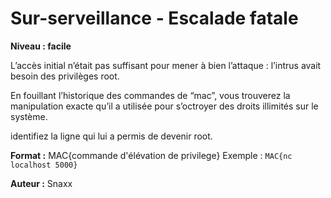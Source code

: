 # Sur-serveillance - Escalade fatale

**Niveau : facile**

L’accès initial n’était pas suffisant pour mener à bien l’attaque : l’intrus avait besoin des privilèges root.

En fouillant l’historique des commandes de “mac”, vous trouverez la manipulation exacte qu’il a utilisée pour s’octroyer des droits illimités sur le système.

identifiez la ligne qui lui a permis de devenir root.


**Format :** MAC{commande d'élévation de privilege}
Exemple : `MAC{nc localhost 5000}`


**Auteur :** Snaxx